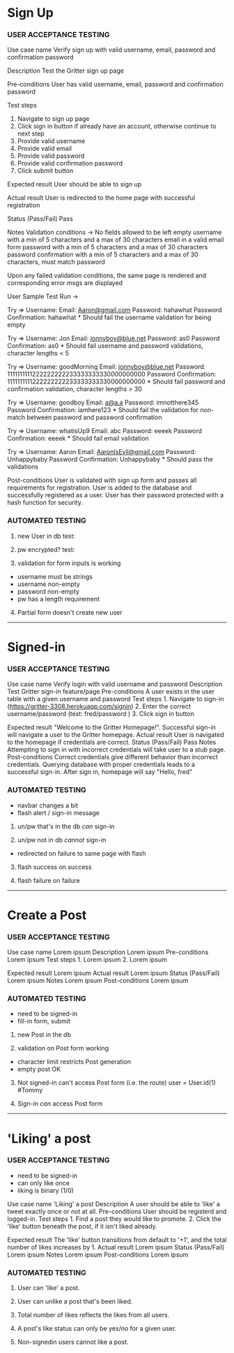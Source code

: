 # Sign Up
### USER ACCEPTANCE TESTING

Use case name
Verify sign up with valid username, email, password and confirmation password

Description
Test the Gritter sign up page

Pre-conditions
User has valid username, email, password and confirmation password

Test steps
1. Navigate to sign up page
2. Click sign in button if already have an account, otherwise continue to next step
3. Provide valid username
4. Provide valid email
5. Provide valid password
6. Provide valid confirmation password
7. Click submit button

Expected result
User should be able to sign up

Actual result
User is redirected to the home page with successful registration

Status (Pass/Fail)
Pass

Notes
Validation conditions -&gt; No fields allowed to be left empty
username with a min of 5 characters and a max of 30 characters
email in a valid email form
password with a min of 5 characters and a max of 30 characters
password confirmation with a min of 5 characters and a max of 30 characters, must match password

Upon any failed validation conditions, the same page is rendered and corresponding error msgs are displayed


User Sample Test Run ->

Try => Username:
       Email: Aaron@gmail.com
       Password: hahawhat
       Password Confirmation: hahawhat
       * Should fail the username validation for being empty

Try => Username: Jon
       Email: jonnyboy@blue.net
       Password: as0
       Password Confirmation: as0
       * Should fail username and password validations, character lengths < 5

Try => Username: goodMorning
       Email: jonnyboy@blue.net
       Password: 1111111111222222222233333333330000000000
       Password Confirmation: 1111111111222222222233333333330000000000
       * Should fail password and confirmation validation, character lengths > 30

Try => Username: goodboy
       Email: a@a.a
       Password: imnotthere345
       Password Confirmation: iamhere123
       * Should fail the validation for non-match between password and password confirmation

Try => Username: whatisUp9
       Email: abc
       Password: eeeek
       Password Confirmation: eeeek
       * Should fail email validation

Try => Username: Aaron
       Email: AaronIsEvil@gmail.com
       Password: Unhappybaby
       Password Confirmation: Unhappybaby
       * Should pass the validations

Post-conditions
User is validated with sign up form and passes all requirements for registration.
User is added to the database and successfully registered as a user.
User has their password protected with a hash function for security.


### AUTOMATED TESTING
1. new User in db
	test: 

2. pw encrypted?
	test: 

3. validation for form inputs is working
 - username must be strings
 - username non-empty
 - password non-empty
 - pw has a length requirement

4. Partial form doesn't create new user

--------
# Signed-in
### USER ACCEPTANCE TESTING
Use case name
    Verify login with valid username and password
Description
    Test Gritter sign-in feature/page
Pre-conditions
    A user exists in the user table with a given username and password
Test steps
    1. Navigate to sign-in (https://gritter-3308.herokuapp.com/signin)
    2. Enter the correct username/password (test: fred/password )
    3. Click sign in button

Expected result
    "Welcome to the Gritter Homepage!". Successful sign-in will navigate a user to the Gritter homepage.
Actual result
    User is navigated to the homepage if credentials are correct.
Status (Pass/Fail)
    Pass
Notes
    Attempting to sign in with incorrect credentials will take user to a stub page.
Post-conditions
    Correct credentials give different behavior than incorrect credentials. 
    Querying database with proper credentials leads to a successful sign-in.
    After sign in, homepage will say "Hello, fred"

### AUTOMATED TESTING
 - navbar changes a bit
 - flash alert / sign-in message

1. un/pw that's in the db *can* sign-in

2. un/pw not in db *cannot* sign-in
 - redirected on failure to same page with flash

3. flash success on success

4. flash failure on failure

--------
# Create a Post
### USER ACCEPTANCE TESTING
Use case name
    Lorem ipsum
Description
    Lorem ipsum
Pre-conditions
    Lorem ipsum
Test steps
    1. Lorem ipsum
    2. Lorem ipsum

Expected result
    Lorem ipsum
Actual result
    Lorem ipsum
Status (Pass/Fail)
    Lorem ipsum
Notes
    Lorem ipsum
Post-conditions
    Lorem ipsum

### AUTOMATED TESTING

- need to be signed-in
- fill-in form, submit

1. new Post in the db

2. validation on Post form working
 - character limit restricts Post generation
 - empty post OK

3. Not signed-in can't access Post form (i.e. the route)
user = User.id(1) #Tommy

4. Sign-in *can* access Post form

--------
# 'Liking' a post
### USER ACCEPTANCE TESTING
- need to be signed-in
- can only like once
- liking is binary (1/0)

Use case name
    'Liking' a post
Description
    A user should be able to 'like' a tweet exactly once or not at all.
Pre-conditions
    User should be registerd and logged-in.
Test steps
    1. Find a post they would like to promote. 
    2. Click the 'like' button beneath the post, if it isn't liked already.

Expected result
    The 'like' button transitions from default to '+1', and the total number of likes increases by 1.
Actual result
    Lorem ipsum
Status (Pass/Fail)
    Lorem ipsum
Notes
    Lorem ipsum
Post-conditions
    Lorem ipsum

### AUTOMATED TESTING
1. User can 'like' a post.

2. User can unlike a post that's been liked.

3. Total number of likes reflects the likes from all users.

4. A post's like status can only be yes/no for a given user.

5. Non-signedin users cannot like a post.









